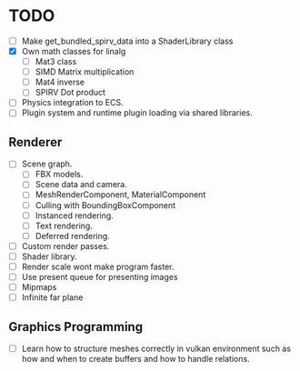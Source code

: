 # TODO

- [ ] Make get_bundled_spirv_data into a ShaderLibrary class
- [x] Own math classes for linalg
    - [ ] Mat3 class
    - [ ] SIMD Matrix multiplication
    - [ ] Mat4 inverse
    - [ ] SPIRV Dot product

- [ ] Physics integration to ECS.
- [ ] Plugin system and runtime plugin loading via shared libraries.

## Renderer
- [ ] Scene graph.
    - [ ] FBX models.
    - [ ] Scene data and camera.
    - [ ] MeshRenderComponent, MaterialComponent 
    - [ ] Culling with BoundingBoxComponent
    - [ ] Instanced rendering.
    - [ ] Text rendering.
    - [ ] Deferred rendering.
- [ ] Custom render passes.
- [ ] Shader library.
- [ ] Render scale wont make program faster.
- [ ] Use present queue for presenting images
- [ ] Mipmaps
- [ ] Infinite far plane

## Graphics Programming

- [ ] Learn how to structure meshes correctly in vulkan environment such as how
and when to create buffers and how to handle relations.

